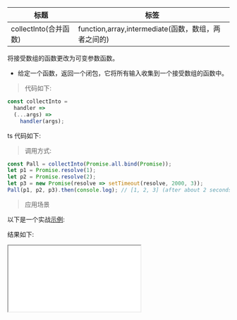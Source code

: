 | 标题                  | 标签                                                |
| --------------------- | --------------------------------------------------- |
| collectInto(合并函数) | function,array,intermediate(函数，数组，两者之间的) |

将接受数组的函数更改为可变参数函数。

- 给定一个函数，返回一个闭包，它将所有输入收集到一个接受数组的函数中。

> 代码如下:

```js
const collectInto =
  handler =>
  (...args) =>
    handler(args);
```

ts 代码如下:

<div class="code-editor" data-url="codes/javascript/ts/collect-into.ts" data-language="typescript"></div>

> 调用方式:

```js
const Pall = collectInto(Promise.all.bind(Promise));
let p1 = Promise.resolve(1);
let p2 = Promise.resolve(2);
let p3 = new Promise(resolve => setTimeout(resolve, 2000, 3));
Pall(p1, p2, p3).then(console.log); // [1, 2, 3] (after about 2 seconds)
```

> 应用场景

以下是一个实战<a href="codes/javascript/html/collect-into.html" target="_blank" rel="noopener noreferrer">示例</a>:

<div class="code-editor" data-url="codes/javascript/html/collect-into.html" data-language="html"></div>

结果如下:

<iframe src="codes/javascript/html/collect-into.html"></iframe>
